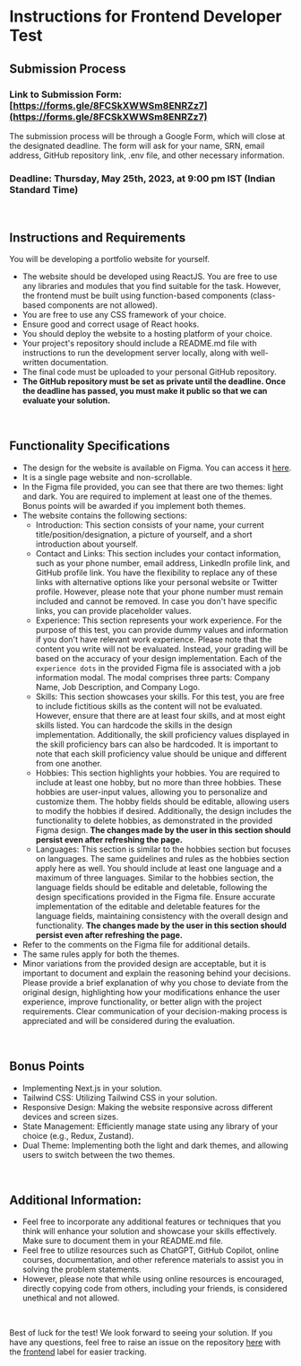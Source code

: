 # Instructions for Frontend Developer Test

## Submission Process

### Link to Submission Form: [https://forms.gle/8FCSkXWWSm8ENRZz7](https://forms.gle/8FCSkXWWSm8ENRZz7)

The submission process will be through a Google Form, which will close at the designated deadline. The form will ask for your name, SRN, email address, GitHub repository link, .env file, and other necessary information.

### Deadline: Thursday, May 25th, 2023, at 9:00 pm IST (Indian Standard Time)

<br />

## Instructions and Requirements

You will be developing a portfolio website for yourself.

-   The website should be developed using ReactJS. You are free to use any libraries and modules that you find suitable for the task. However, the frontend must be built using function-based components (class-based components are not allowed).
-   You are free to use any CSS framework of your choice.
-   Ensure good and correct usage of React hooks.
-   You should deploy the website to a hosting platform of your choice.
-   Your project's repository should include a README.md file with instructions to run the development server locally, along with well-written documentation.
-   The final code must be uploaded to your personal GitHub repository.
-   **The GitHub repository must be set as private until the deadline. Once the deadline has passed, you must make it public so that we can evaluate your solution.**

<br />

## Functionality Specifications

-   The design for the website is available on Figma. You can access it [here](https://www.figma.com/file/ANSunIiOfwqjR3jeFnOJXs/Frontend-Test?type=design&node-id=0-1&t=AeJto5r1xbQjHwWR-0).
-   It is a single page website and non-scrollable.
-   In the Figma file provided, you can see that there are two themes: light and dark. You are required to implement at least one of the themes. Bonus points will be awarded if you implement both themes.
-   The website contains the following sections:
    -   Introduction: This section consists of your name, your current title/position/designation, a picture of yourself, and a short introduction about yourself.
    -   Contact and Links: This section includes your contact information, such as your phone number, email address, LinkedIn profile link, and GitHub profile link. You have the flexibility to replace any of these links with alternative options like your personal website or Twitter profile. However, please note that your phone number must remain included and cannot be removed. In case you don't have specific links, you can provide placeholder values.
    -   Experience: This section represents your work experience. For the purpose of this test, you can provide dummy values and information if you don't have relevant work experience. Please note that the content you write will not be evaluated. Instead, your grading will be based on the accuracy of your design implementation. Each of the `experience dots` in the provided Figma file is associated with a job information modal. The modal comprises three parts: Company Name, Job Description, and Company Logo.
    -   Skills: This section showcases your skills. For this test, you are free to include fictitious skills as the content will not be evaluated. However, ensure that there are at least four skills, and at most eight skills listed. You can hardcode the skills in the design implementation. Additionally, the skill proficiency values displayed in the skill proficiency bars can also be hardcoded. It is important to note that each skill proficiency value should be unique and different from one another.
    -   Hobbies: This section highlights your hobbies. You are required to include at least one hobby, but no more than three hobbies. These hobbies are user-input values, allowing you to personalize and customize them. The hobby fields should be editable, allowing users to modify the hobbies if desired. Additionally, the design includes the functionality to delete hobbies, as demonstrated in the provided Figma design. **The changes made by the user in this section should persist even after refreshing the page.**
    -   Languages: This section is similar to the hobbies section but focuses on languages. The same guidelines and rules as the hobbies section apply here as well. You should include at least one language and a maximum of three languages. Similar to the hobbies section, the language fields should be editable and deletable, following the design specifications provided in the Figma file. Ensure accurate implementation of the editable and deletable features for the language fields, maintaining consistency with the overall design and functionality. **The changes made by the user in this section should persist even after refreshing the page.**
-   Refer to the comments on the Figma file for additional details.
-   The same rules apply for both the themes.
-   Minor variations from the provided design are acceptable, but it is important to document and explain the reasoning behind your decisions. Please provide a brief explanation of why you chose to deviate from the original design, highlighting how your modifications enhance the user experience, improve functionality, or better align with the project requirements. Clear communication of your decision-making process is appreciated and will be considered during the evaluation.

<br />

## Bonus Points

-   Implementing Next.js in your solution.
-   Tailwind CSS: Utilizing Tailwind CSS in your solution.
-   Responsive Design: Making the website responsive across different devices and screen sizes.
-   State Management: Efficiently manage state using any library of your choice (e.g., Redux, Zustand).
-   Dual Theme: Implementing both the light and dark themes, and allowing users to switch between the two themes.

<br />

## Additional Information:

-   Feel free to incorporate any additional features or techniques that you think will enhance your solution and showcase your skills effectively. Make sure to document them in your README.md file.
-   Feel free to utilize resources such as ChatGPT, GitHub Copilot, online courses, documentation, and other reference materials to assist you in solving the problem statements.
-   However, please note that while using online resources is encouraged, directly copying code from others, including your friends, is considered unethical and not allowed.

<br />

Best of luck for the test! We look forward to seeing your solution. If you have any questions, feel free to raise an issue on the repository [here](https://github.com/Consuma/recruitment/issues) with the [frontend](https://github.com/Consuma/recruitment/labels/frontend) label for easier tracking.
